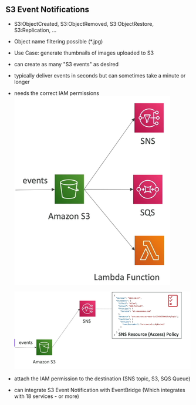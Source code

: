 ## S3 Event Notifications

- S3:ObjectCreated, S3:ObjectRemoved, S3:ObjectRestore, S3:Replication, ...
- Object name filtering possible (\*.jpg)
- Use Case: generate thumbnails of images uploaded to S3
- can create as many "S3 events" as desired
- typically deliver events in seconds but can sometimes take a minute or longer
- needs the correct IAM permissions
  ![S3 Events](image-1.png)

  ![IAM Permissions](image-2.png)

- attach the IAM permission to the destination (SNS topic, S3, SQS Queue)

- can integrate S3 Event Notification with EventBridge (Which integrates with 18 services - or more)
